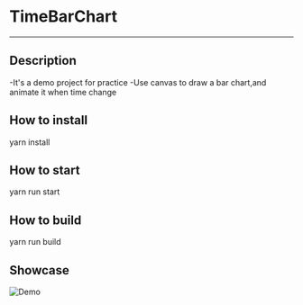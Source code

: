 # TimeBarChart
---
## Description
-It's a demo project for practice
-Use canvas to draw a bar chart,and animate it when time change


## How to install
yarn install

## How to start
yarn run start

## How to build
yarn run build

## Showcase
![Demo](https://github.com/aaronyoung001/timeBarChart/blob/master/demo.gif "Demo")

